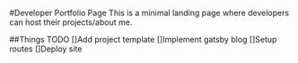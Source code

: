 #Developer Portfolio Page
This is a minimal landing page where developers can host their projects/about me.

##Things TODO
[]Add project template
[]Implement gatsby blog
[]Setup routes
[]Deploy site